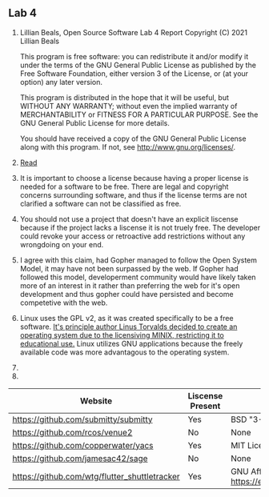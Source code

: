 ## Lab 4

1.  Lillian Beals, Open Source Software Lab 4 Report
    Copyright (C) 2021 Lillian Beals

    This program is free software: you can redistribute it and/or modify
    it under the terms of the GNU General Public License as published by
    the Free Software Foundation, either version 3 of the License, or
    (at your option) any later version.

    This program is distributed in the hope that it will be useful,
    but WITHOUT ANY WARRANTY; without even the implied warranty of
    MERCHANTABILITY or FITNESS FOR A PARTICULAR PURPOSE.  See the
    GNU General Public License for more details.

    You should have received a copy of the GNU General Public License
    along with this program.  If not, see <http://www.gnu.org/licenses/>.

2. [Read](https://www.gnu.org/philosophy/free-sw.html)

3. It is important to choose a license because having a proper license is needed for a software to be free. There are legal and copyright concerns surrounding software, and thus if the license terms are not clarified a software can not be classified as free. 

4. You should not use a project that doesn't have an explicit liscense because if the project lacks a liscense it is not truely free. The developer could revoke your access or retroactive add restrictions without any wrongdoing on your end.

5. I agree with this claim, had Gopher managed to follow the Open System Model, it may have not been surpassed by the web. If Gopher had followed this model, developerment community would have likely taken more of an interest in it rather than preferring the web for it's open development and thus gopher could have persisted and become competetive with the web.

6. Linux uses the GPL v2, as it was created specifically to be a free software. [It's principle author Linus Torvalds decided to create an operating system due to the licensiving MINIX, restricting it to educational use.](https://en.wikipedia.org/wiki/Linux#Creation) Linux utilizes GNU applications because the freely available code was more advantagous to the operating system. 

7.

8.  
| Website | Liscense Present | License |
| ------- | ---------------- | ------- |
| https://github.com/submitty/submitty | Yes | BSD "3-Clause" https://en.wikipedia.org/wiki/BSD_licenses |
| https://github.com/rcos/venue2 | No | None |
| https://github.com/copperwater/yacs | Yes | MIT License https://en.wikipedia.org/wiki/MIT_License |
| https://github.com/jamesac42/sage | No | None |
| https://github.com/wtg/flutter_shuttletracker | Yes | GNU Affero General Public License https://en.wikipedia.org/wiki/GNU_Affero_General_Public_License |
